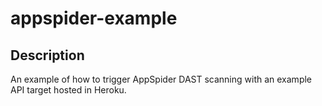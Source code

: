 # appspider-example

## Description

An example of how to trigger AppSpider DAST scanning with an example API target
hosted in Heroku.
